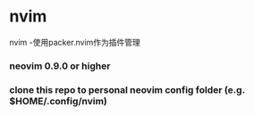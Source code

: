 # nvim
nvim -使用packer.nvim作为插件管理
### neovim 0.9.0 or higher

### clone this repo to personal neovim config folder (e.g. $HOME/.config/nvim)
